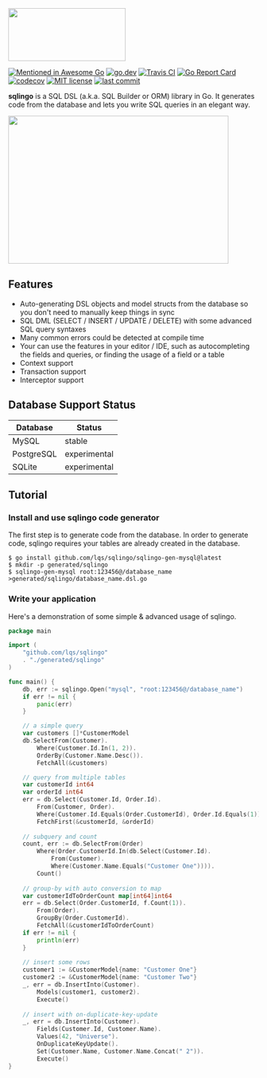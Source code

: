 <img src="https://raw.githubusercontent.com/lqs/sqlingo/master/logo.png" width="236" height="106">

[![Mentioned in Awesome Go](https://awesome.re/mentioned-badge.svg)](https://github.com/avelino/awesome-go)
[![go.dev](https://img.shields.io/badge/go.dev-reference-007d9c)](https://pkg.go.dev/github.com/lqs/sqlingo?tab=doc)
[![Travis CI](https://api.travis-ci.com/lqs/sqlingo.svg?branch=master)](https://app.travis-ci.com/github/lqs/sqlingo)
[![Go Report Card](https://goreportcard.com/badge/github.com/lqs/sqlingo)](https://goreportcard.com/report/github.com/lqs/sqlingo)
[![codecov](https://codecov.io/gh/lqs/sqlingo/branch/master/graph/badge.svg)](https://codecov.io/gh/lqs/sqlingo)
[![MIT license](http://img.shields.io/badge/license-MIT-9d1f14)](http://opensource.org/licenses/MIT)
[![last commit](https://img.shields.io/github/last-commit/lqs/sqlingo.svg)](https://github.com/lqs/sqlingo/commits)

**sqlingo** is a SQL DSL (a.k.a. SQL Builder or ORM) library in Go. It generates code from the database and lets you write SQL queries in an elegant way.

<img src="https://lqs-public-us-west.oss-us-west-1.aliyuncs.com/sqlingo/demo2.gif" width="443" height="297">

## Features
* Auto-generating DSL objects and model structs from the database so you don't need to manually keep things in sync
* SQL DML (SELECT / INSERT / UPDATE / DELETE) with some advanced SQL query syntaxes
* Many common errors could be detected at compile time
* Your can use the features in your editor / IDE, such as autocompleting the fields and queries, or finding the usage of a field or a table
* Context support
* Transaction support
* Interceptor support

## Database Support Status
| Database    | Status       |
------------- | --------------
| MySQL       | stable       |
| PostgreSQL  | experimental |
| SQLite      | experimental |

## Tutorial

### Install and use sqlingo code generator
The first step is to generate code from the database. In order to generate code, sqlingo requires your tables are already created in the database.

```
$ go install github.com/lqs/sqlingo/sqlingo-gen-mysql@latest
$ mkdir -p generated/sqlingo
$ sqlingo-gen-mysql root:123456@/database_name >generated/sqlingo/database_name.dsl.go
```


### Write your application
Here's a demonstration of some simple & advanced usage of sqlingo.
```go
package main

import (
    "github.com/lqs/sqlingo"
    . "./generated/sqlingo"
)

func main() {
    db, err := sqlingo.Open("mysql", "root:123456@/database_name")
    if err != nil {
        panic(err)
    }

    // a simple query
    var customers []*CustomerModel
    db.SelectFrom(Customer).
        Where(Customer.Id.In(1, 2)).
    	OrderBy(Customer.Name.Desc()).
        FetchAll(&customers)

    // query from multiple tables
    var customerId int64
    var orderId int64
    err = db.Select(Customer.Id, Order.Id).
        From(Customer, Order).
        Where(Customer.Id.Equals(Order.CustomerId), Order.Id.Equals(1)).
        FetchFirst(&customerId, &orderId)
    
    // subquery and count
    count, err := db.SelectFrom(Order)
        Where(Order.CustomerId.In(db.Select(Customer.Id).
            From(Customer).
            Where(Customer.Name.Equals("Customer One")))).
    	Count()
        
    // group-by with auto conversion to map
    var customerIdToOrderCount map[int64]int64
    err = db.Select(Order.CustomerId, f.Count(1)).
    	From(Order).
    	GroupBy(Order.CustomerId).
    	FetchAll(&customerIdToOrderCount)
    if err != nil {
    	println(err)
    }
    
    // insert some rows
    customer1 := &CustomerModel{name: "Customer One"}
    customer2 := &CustomerModel{name: "Customer Two"}
    _, err = db.InsertInto(Customer).
        Models(customer1, customer2).
        Execute()
    
    // insert with on-duplicate-key-update
    _, err = db.InsertInto(Customer).
    	Fields(Customer.Id, Customer.Name).
    	Values(42, "Universe").
    	OnDuplicateKeyUpdate().
    	Set(Customer.Name, Customer.Name.Concat(" 2")).
    	Execute()
}
```
